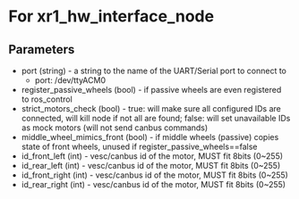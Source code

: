 # For xr1_hw_interface_node

## Parameters
- port (string) - a string to the name of the UART/Serial port to connect to
  - port: /dev/ttyACM0
- register_passive_wheels (bool) - if passive wheels are even registered to ros_control
- strict_motors_check (bool) - true: will make sure all configured IDs are connected, will kill node if not all are found; false: will set unavailable IDs as mock motors (will not send canbus commands)
- middle_wheel_mimics_front (bool) - if middle wheels (passive) copies state of front wheels, unused if register_passive_wheels==false
- id_front_left (int) - vesc/canbus id of the motor, MUST fit 8bits (0~255)
- id_rear_left (int) - vesc/canbus id of the motor, MUST fit 8bits (0~255)
- id_front_right (int) - vesc/canbus id of the motor, MUST fit 8bits (0~255)
- id_rear_right (int) - vesc/canbus id of the motor, MUST fit 8bits (0~255)
  